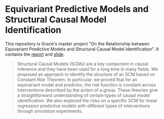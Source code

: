 # Equivariant Predictive Models and Structural Causal Model Identification

This repository is Grace's master project "On the Relationship between Equivariant Predictive
Models and Structural Causal Model Identification". It contains the [report](https://github.com/graceyin06/invariant-model/blob/main/grace_master_report.pdf) and [slide](https://github.com/graceyin06/invariant-model/blob/main/master_slide-18.pdf).


> Structural Causal Models (SCMs) are a key component in causal inference and they have been used for a long time in many fields. We proposed an approach to identify the structure of an SCM based on Constant Risk Theorem. In particular, we proved that for an equivariant model and predictor, the risk function is constant across interventions described by the action of a group. These theories give a straightforward understanding of certain types of causal model identification. We also explored the risks on a specific SCM for linear regression predictive models with different types of interventions through
simulation experiments.
